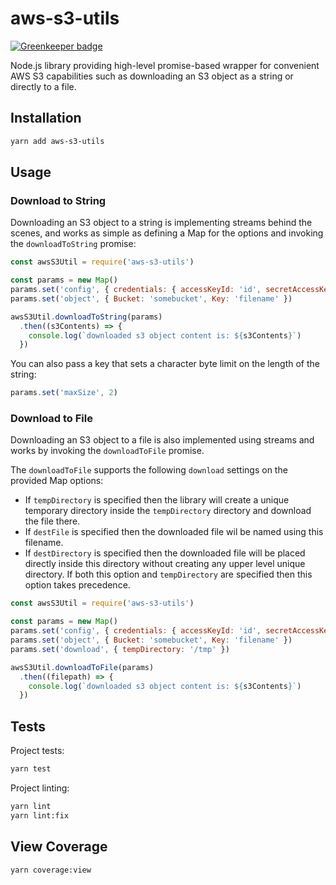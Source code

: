 # aws-s3-utils

[![Greenkeeper badge](https://badges.greenkeeper.io/lirantal/aws-s3-utils.svg)](https://greenkeeper.io/)

Node.js library providing high-level promise-based wrapper for convenient AWS S3 capabilities such as downloading an S3 object as a string or directly to a file. 

## Installation

```bash
yarn add aws-s3-utils
```

## Usage

### Download to String

Downloading an S3 object to a string is implementing streams behind the scenes, and works as simple as defining a Map for the options and invoking the `downloadToString` promise:

```js
const awsS3Util = require('aws-s3-utils')

const params = new Map()
params.set('config', { credentials: { accessKeyId: 'id', secretAccessKey: 'key' } })
params.set('object', { Bucket: 'somebucket', Key: 'filename' })

awsS3Util.downloadToString(params)
  .then((s3Contents) => {
  	console.log(`downloaded s3 object content is: ${s3Contents}`)
  })
```

You can also pass a key that sets a character byte limit on the length of the string:

```js
params.set('maxSize', 2)
```

### Download to File

Downloading an S3 object to a file is also implemented using streams and works by invoking the `downloadToFile` promise.

The `downloadToFile` supports the following `download` settings on the provided Map options:
* If `tempDirectory` is specified then the library will create a unique temporary directory inside the `tempDirectory` directory and download the file there.
* If `destFile` is specified then the downloaded file wil be named using this filename. 
* If `destDirectory` is specified then the downloaded file will be placed directly inside this directory without creating any upper level unique directory. If both this option and `tempDirectory` are specified then this option takes precedence.

```js
const awsS3Util = require('aws-s3-utils')

const params = new Map()
params.set('config', { credentials: { accessKeyId: 'id', secretAccessKey: 'key' } })
params.set('object', { Bucket: 'somebucket', Key: 'filename' })
params.set('download', { tempDirectory: '/tmp' })

awsS3Util.downloadToFile(params)
  .then((filepath) => {
  	console.log(`downloaded s3 object content is: ${s3Contents}`)
  })
```

## Tests

Project tests:

```bash
yarn test
```

Project linting:

```bash
yarn lint
yarn lint:fix
```

## View Coverage

```bash
yarn coverage:view
```

